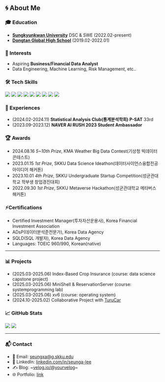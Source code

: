 ## 🌀 About Me 

### 🎓 Education
- **[Sungkyunkwan University](https://www.skku.edu/skku/index.do)** DSC & SWE (2022.02-present)
- **[Dongtan Global High School](https://www.dtg.hs.kr/sys/)** (2019.02-2022.01)

### 🧩 Interests
- Aspiring <strong>Business/Financial Data Analyst</strong>
- Data Engineering, Machine Learning, Risk Management, etc..

### 🛠 Tech Skills
<p>
  <img src="https://img.shields.io/badge/Python-3776AB?logo=python&logoColor=white"/>
  <img src="https://img.shields.io/badge/Pandas-150458?logo=pandas&logoColor=white"/>
  <img src="https://img.shields.io/badge/R-276DC3?style=flat&logo=r&logoColor=white"/>
  <img src="https://img.shields.io/badge/Numpy-013243?logo=numpy&logoColor=white"/>
  <img src="https://img.shields.io/badge/Scikit Learn-F7931E?logo=scikitlearn&logoColor=white"/>
  <img src="https://img.shields.io/badge/SQL-336791?logo=postgresql&logoColor=white"/>
  <img src="https://img.shields.io/badge/Tableau-E97627?logo=Tableau&logoColor=white"/>
  <img src="https://img.shields.io/badge/C-00599C?style=flat&logo=c&logoColor=white"/>
  <img src="https://img.shields.io/badge/PyTorch-EE4C2C?style=flat&logo=pytorch&logoColor=white"/>
</p>

### 🚀 Experiences
- (2024.02-2024.11) **Statistical Analysis Club(통계분석학회) P-SAT** 33rd
- (2023.09-2023.12) **NAVER AI RUSH 2023 Student Ambassador**

### 🏆 Awards
- 2024.08.16 *5~10th Prize*, KMA Weather Big Data Contest(기상청 빅데이터 콘테스트)
- 2023.01.15 *1st Prize*, SKKU Data Science Ideathon(데이터사이언스융합전공 아이디어 해커톤)
- 2023.10.01 *4th Prize*, SKKU Undergraduate Startup Competition(성균관대학교 학부생 창업경진대회)
- 2022.09.30 *1st Prize*, SKKU Metaverse Hackathon(성균관대학교 메타버스 해커톤)

### ⚡Certifications
- Certified Investment Manager(투자자산운용사), Korea Financial Investment Association
- ADsP(데이터분석준전문가), Korea Data Agency
- SQLD(SQL 개발자), Korea Data Agency
- Languages: TOEIC 960/990, Korean(native)

---

### 📊 Projects
- (2025.03-2025.06) Index-Based Crop Insurance (course: data science capstone project)
- (2025.03-2025.06) MiniShell & ReservationServer (course: systemprogramming lab)
- (2025.03-2025.06) xv6 (course: operating system)
- (2024.10-2025.02) Collaborative Project with [TuruCar](https://www.peoplecar.co.kr/)

### 📈 GitHub Stats
<p align="left">
  <img src="https://github-readme-stats-git-master-seungxas-projects.vercel.app/api?username=seungxa&show_icons=true&theme=transparent" />
  <img src="https://github-readme-stats-git-master-seungxas-projects.vercel.app/api/top-langs/?username=seungxa&layout=compact&theme=transparent" />
</p>

---

### 📬 Contact

- 📧 Email: seungxa@g.skku.edu  
- 💼 LinkedIn: [linkedin.com/in/seunga-lee](https://www.linkedin.com/in/seunga-lee-26633027b/)  
- ✍️ Blog: ~[velog.io/@yourvelog](https://velog.io/@yourvelog)~
- 🌐 Portfolio: [link](https://drive.google.com/file/d/163A-1CEG6nfZzmJAU-1ycaFUvaekGLJK/view?usp=drive_link)
